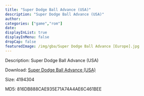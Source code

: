 ```yaml
---
title: "Super Dodge Ball Advance (USA)"
description: "Super Dodge Ball Advance (USA)"
author: 
categories: ["game","rom"]
date: 
displayInList: true
displayInMenu: false
dropCap: false
featuredImage: /img/gba/Super Dodge Ball Advance [Europe].jpg
---
```


Description: Super Dodge Ball Advance (USA)

Download: <a style="text-decoration:underline;" href="https://mega.nz/#!qDIijQhA!Mfmu_S8hk1ciXSmxutk_zBR-0lavbCuKfCS5Cgzjnp4" target = "_blank" rel = "nofollow" > Super Dodge Ball Advance (USA)</a>

Size: 4194304

MD5: 816DB888CAE935E71A74A4AE6C461BEE

